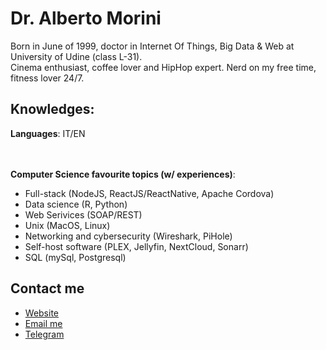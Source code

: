 # Dr. Alberto Morini

Born in June of 1999, doctor in Internet Of Things, Big Data & Web at University of Udine (class L-31).
<br>Cinema enthusiast, coffee lover and HipHop expert. Nerd on my free time, fitness lover 24/7.


## Knowledges:


<b>Languages</b>: IT/EN

<br>
<br>
<b>Computer Science favourite topics (w/ experiences)</b>:
    <ul>
        <li>Full-stack (NodeJS, ReactJS/ReactNative, Apache Cordova)</li>
        <li>Data science (R, Python)</li>
        <li>Web Serivices (SOAP/REST)</li>
        <li>Unix (MacOS, Linux)</li>
        <li>Networking and cybersecurity (Wireshark, PiHole)</li>
        <li>Self-host software (PLEX, Jellyfin, NextCloud, Sonarr)</li>
        <li>SQL (mySql, Postgresql)</li>
    </ul>


## Contact me
- <a href='https://albertomorini.github.io'> Website</a>
- <a href='mailto:99morini@gmail.com'> Email me </a>
- <a href="https://t.me/albertomorini">Telegram</a>
